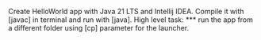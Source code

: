 Create HelloWorld app with Java 21 LTS and Intellij IDEA. Compile it with [javac] in terminal and run with [java].
High level task:
*** run the app from a different folder using [cp] parameter for the launcher.
